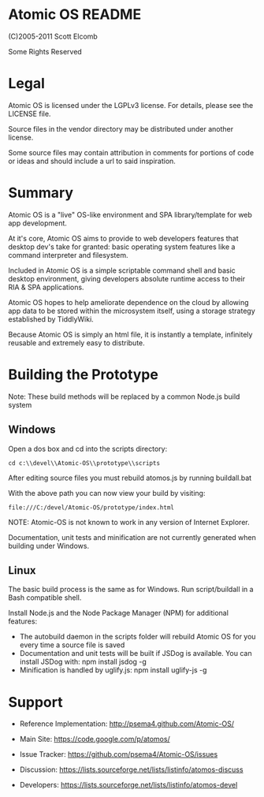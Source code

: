Atomic OS README
================

(C)2005-2011 Scott Elcomb

Some Rights Reserved


Legal
=====

Atomic OS is licensed under the LGPLv3 license.  For details, please see the LICENSE file.

Source files in the vendor directory may be distributed under another license.

Some source files may contain attribution in comments for portions of code or ideas and should include a url to said inspiration.


Summary
=======

Atomic OS is a "live" OS-like environment and SPA library/template for web app development.

At it's core, Atomic OS aims to provide to web developers features that desktop dev's take for granted: basic operating system features like a command interpreter and filesystem.

Included in Atomic OS is a simple scriptable command shell and basic desktop environment, giving developers absolute runtime access to their RIA & SPA applications.

Atomic OS hopes to help ameliorate dependence on the cloud by allowing app data to be stored within the microsystem itself, using a storage strategy established by TiddlyWiki.

Because Atomic OS is simply an html file, it is instantly a template, infinitely reusable and extremely easy to distribute.


Building the Prototype
======================

Note: These build methods will be replaced by a common Node.js build system


Windows
-------

Open a dos box and cd into the scripts directory:

    cd c:\\devel\\Atomic-OS\\prototype\\scripts

After editing source files you must rebuild atomos.js by running buildall.bat

With the above path you can now view your build by visiting:

    file:///C:/devel/Atomic-OS/prototype/index.html

NOTE: Atomic-OS is not known to work in any version of Internet Explorer.

Documentation, unit tests and minification are not currently generated when building under Windows.

Linux
-----
The basic build process is the same as for Windows. Run script/buildall in a Bash compatible shell.

Install Node.js and the Node Package Manager (NPM) for additional features:

* The autobuild daemon in the scripts folder will rebuild Atomic OS for you every time a source file is saved
* Documentation and unit tests will be built if JSDog is available.  You can install JSDog with:  npm install jsdog -g
* Minification is handled by uglify.js:  npm install uglify-js -g


Support
=======

  - Reference
    Implementation: http://psema4.github.com/Atomic-OS/

  - Main Site:      https://code.google.com/p/atomos/
  - Issue Tracker:  https://github.com/psema4/Atomic-OS/issues

  - Discussion:     https://lists.sourceforge.net/lists/listinfo/atomos-discuss
  - Developers:     https://lists.sourceforge.net/lists/listinfo/atomos-devel
